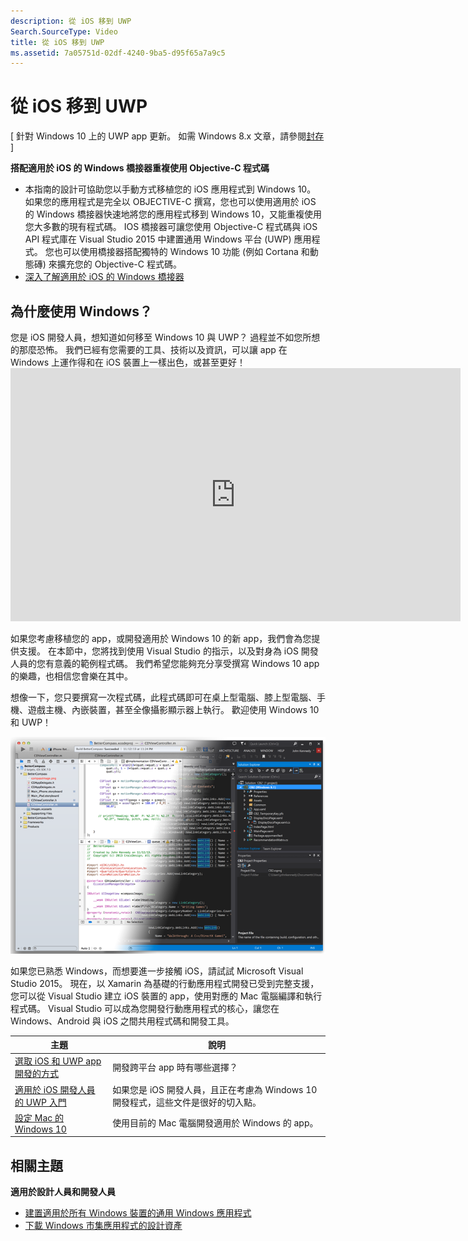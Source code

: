 ```yaml
---
description: 從 iOS 移到 UWP
Search.SourceType: Video
title: 從 iOS 移到 UWP
ms.assetid: 7a05751d-02df-4240-9ba5-d95f65a7a9c5
---
```


# 從 iOS 移到 UWP

\[ 針對 Windows 10 上的 UWP app 更新。 如需 Windows 8.x 文章，請參閱[封存](http://go.microsoft.com/fwlink/p/?linkid=619132) \]

**搭配適用於 iOS 的 Windows 橋接器重複使用 Objective-C 程式碼**

-   本指南的設計可協助您以手動方式移植您的 iOS 應用程式到 Windows 10。 如果您的應用程式是完全以 OBJECTIVE-C 撰寫，您也可以使用適用於 iOS 的 Windows 橋接器快速地將您的應用程式移到 Windows 10，又能重複使用您大多數的現有程式碼。 IOS 橋接器可讓您使用 Objective-C 程式碼與 iOS API 程式庫在 Visual Studio 2015 中建置通用 Windows 平台 (UWP) 應用程式。 您也可以使用橋接器搭配獨特的 Windows 10 功能 (例如 Cortana 和動態磚) 來擴充您的 Objective-C 程式碼。
-   [深入了解適用於 iOS 的 Windows 橋接器](https://dev.windows.com/bridges/ios)

## 為什麼使用 Windows？

您是 iOS 開發人員，想知道如何移至 Windows 10 與 UWP？ 過程並不如您所想的那麼恐怖。 我們已經有您需要的工具、技術以及資訊，可以讓 app 在 Windows 上運作得和在 iOS 裝置上一樣出色，或甚至更好！<iframe src="https://hubs-video.ssl.catalog.video.msn.com/embed/019d3337-80cf-4817-b50a-58f9463a4d27/IA?csid=ux-en-us&MsnPlayerLeadsWith=html&PlaybackMode=Inline&MsnPlayerDisplayShareBar=false&MsnPlayerDisplayInfoButton=false&iframe=true&QualityOverride=HD" width="720" height="405" allowFullScreen="true" frameBorder="0" scrolling="no">將 Android 或 iOS 應用程式移植到 Windows 和 Windows Phone</iframe>

如果您考慮移植您的 app，或開發適用於 Windows 10 的新 app，我們會為您提供支援。 在本節中，您將找到使用 Visual Studio 的指示，以及對身為 iOS 開發人員的您有意義的範例程式碼。 我們希望您能夠充分享受撰寫 Windows 10 app 的樂趣，也相信您會樂在其中。

想像一下，您只要撰寫一次程式碼，此程式碼即可在桌上型電腦、膝上型電腦、手機、遊戲主機、內嵌裝置，甚至全像攝影顯示器上執行。 歡迎使用 Windows 10 和 UWP！

![想挑戰看看嗎？](images/ios-to-uwp/mixedup.png)

如果您已熟悉 Windows，而想要進一步接觸 iOS，請試試 Microsoft Visual Studio 2015。 現在，以 Xamarin 為基礎的行動應用程式開發已受到完整支援，您可以從 Visual Studio 建立 iOS 裝置的 app，使用對應的 Mac 電腦編譯和執行程式碼。 Visual Studio 可以成為您開發行動應用程式的核心，讓您在 Windows、Android 與 iOS 之間共用程式碼和開發工具。
 

| 主題 | 說明 |
|-------|-------------|
| [選取 iOS 和 UWP app 開發的方式](selecting-an-approach-to-ios-and-uwp-app-development.md) | 開發跨平台 app 時有哪些選擇？ |
| [適用於 iOS 開發人員的 UWP 入門](getting-started-with-uwp-for-ios-developers.md) | 如果您是 iOS 開發人員，且正在考慮為 Windows 10 開發程式，這些文件是很好的切入點。 |
| [設定 Mac 的 Windows 10](setting-up-your-mac-with-windows-10.md) | 使用目前的 Mac 電腦開發適用於 Windows 的 app。 |

## 相關主題

**適用於設計人員和開發人員**
* [建置適用於所有 Windows 裝置的通用 Windows 應用程式](http://go.microsoft.com/fwlink/p/?LinkID=397871)
* [下載 Windows 市集應用程式的設計資產](https://msdn.microsoft.com/library/windows/apps/xaml/bg125377.aspx)
 



<!--HONumber=Mar16_HO1-->


